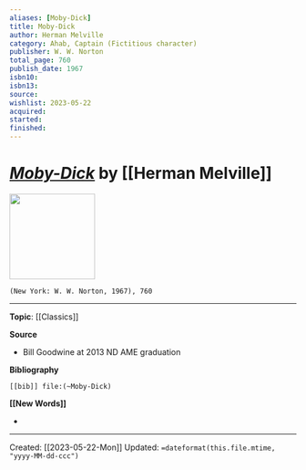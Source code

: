 ```yaml
---
aliases: [Moby-Dick]
title: Moby-Dick
author: Herman Melville
category: Ahab, Captain (Fictitious character)
publisher: W. W. Norton
total_page: 760
publish_date: 1967
isbn10: 
isbn13: 
source: 
wishlist: 2023-05-22
acquired: 
started: 
finished: 
---
```

# *[Moby-Dick]()* by [[Herman Melville]]

<img src="http://books.google.com/books/content?id=hOlBAAAAIAAJ&printsec=frontcover&img=1&zoom=1&source=gbs_api" width=150>

`(New York: W. W. Norton, 1967), 760`



--- 
**Topic**: [[Classics]]

**Source**
- Bill Goodwine at 2013 ND AME graduation 

**Bibliography**

```query
[[bib]] file:(~Moby-Dick)
```
 

**[[New Words]]**

- 

---
Created: [[2023-05-22-Mon]]
Updated: `=dateformat(this.file.mtime, "yyyy-MM-dd-ccc")`